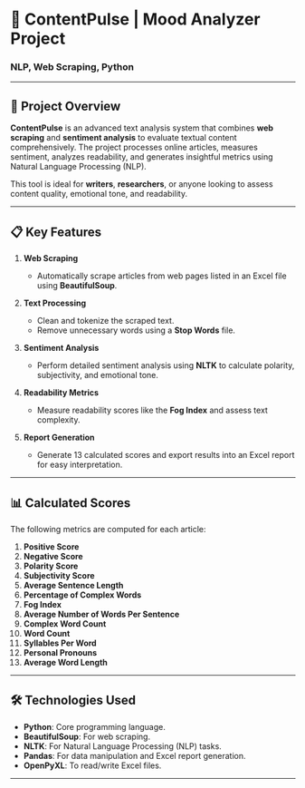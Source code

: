 # 🧠 **ContentPulse** | Mood Analyzer Project  
### **NLP, Web Scraping, Python**

---

## 🚀 **Project Overview**  
**ContentPulse** is an advanced text analysis system that combines **web scraping** and **sentiment analysis** to evaluate textual content comprehensively. The project processes online articles, measures sentiment, analyzes readability, and generates insightful metrics using Natural Language Processing (NLP).  

This tool is ideal for **writers**, **researchers**, or anyone looking to assess content quality, emotional tone, and readability.

---

## 📋 **Key Features**  

1. **Web Scraping**  
   - Automatically scrape articles from web pages listed in an Excel file using **BeautifulSoup**.  

2. **Text Processing**  
   - Clean and tokenize the scraped text.  
   - Remove unnecessary words using a **Stop Words** file.

3. **Sentiment Analysis**  
   - Perform detailed sentiment analysis using **NLTK** to calculate polarity, subjectivity, and emotional tone.

4. **Readability Metrics**  
   - Measure readability scores like the **Fog Index** and assess text complexity.

5. **Report Generation**  
   - Generate 13 calculated scores and export results into an Excel report for easy interpretation.  

---

## 📊 **Calculated Scores**  

The following metrics are computed for each article:  

1. **Positive Score**  
2. **Negative Score**  
3. **Polarity Score**  
4. **Subjectivity Score**  
5. **Average Sentence Length**  
6. **Percentage of Complex Words**  
7. **Fog Index**  
8. **Average Number of Words Per Sentence**  
9. **Complex Word Count**  
10. **Word Count**  
11. **Syllables Per Word**  
12. **Personal Pronouns**  
13. **Average Word Length**  

---

## 🛠️ **Technologies Used**  

- **Python**: Core programming language.  
- **BeautifulSoup**: For web scraping.  
- **NLTK**: For Natural Language Processing (NLP) tasks.  
- **Pandas**: For data manipulation and Excel report generation.  
- **OpenPyXL**: To read/write Excel files.  

---
